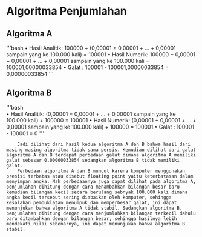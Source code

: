# Algoritma Penjumlahan

## Algoritma A

  '''bash
  •	Hasil Analitik:
  100000 + (0,00001 + 0,00001 + … + 0,00001 sampain yang ke 100.000 kali) = 100001
  •	Hasil Numerik:
  100000 + 0,00001 + 0,00001 + … + 0,00001 sampain yang ke 100.000 kali = 100001,00000033854
  •	Galat : 100001 - 100001,00000033854 = 0,00000033854
  '''

## Algoritma B

  '''bash  
  •	Hasil Analitik:
  (0,00001 + 0,00001 + … + 0,00001 sampain yang ke 100.000 kali) + 100000 = 100001
  •	Hasil Numerik:
  (0,00001 + 0,00001 + … + 0,00001 sampain yang ke 100.000 kali) + 100000 = 100001
  •	Galat : 100001 - 100001 = 0
  '''

		Jadi dilihat dari hasil kedua algoritma A dan B bahwa hasil dari masing-masing algoritma tidak sama persis. Kemudian dilihat dari galat algoritma A dan B terdapat perbedaan galat dimana algoritma A memiliki galat sebesar 0,00000033854 sedangkan algoritma B tidak memiliki galat.
		Perbedaan algoritma A dan B muncul karena komputer menggunakan presisi terbatas atau disebut floating point yaitu keterbatasan dalam menyimpan angka. Nah perbedaannya juga dapat dilihat pada algoritma A, penjumlahan dihitung dengan cara menambahkan bilangan besar baru kemudian bilangan kecil secara berulang sebnyak 100.000 kali dimana angka kecil tersebut sering diabaikan oleh komputer, sehingga kesalahan pembuklatan menumpuk dan memperbesar galat, ini dapat menunjukan bahwa algoritma A tidak stabil. Sedangkan algoritma B, penjumlahan dihitung dengan cara menjumlahkan bilangan terkecil dahulu baru ditambahkan dengan bilangan besar, sehingga hasilnya lebih mendekati nilai sebenarnya, ini dapat menunjukan bahwa algoritma B stabil.

